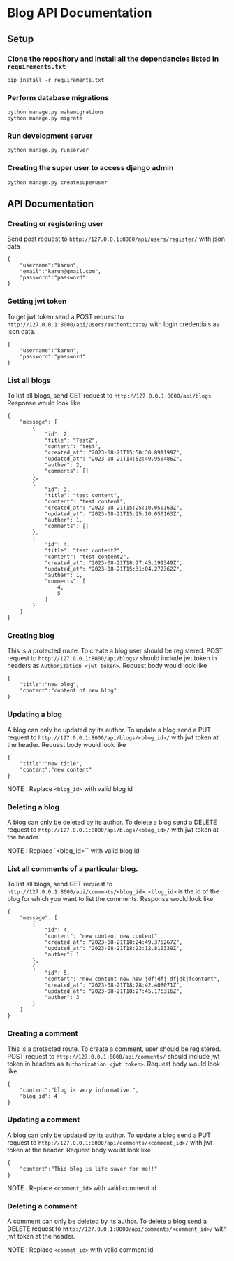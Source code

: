 # Blog API Documentation

## Setup

### Clone the repository and install all the dependancies listed in `requirements.txt`
```
pip install -r requirements.txt
```

### Perform database migrations
```
python manage.py makemigrations
python manage.py migrate
```
### Run development server
```
python manage.py runserver
```

### Creating the super user to access django admin
```
python manage.py createsuperuser
```

## API Documentation
### Creating or registering user
Send post request to `http://127.0.0.1:8000/api/users/register/` with json data
```
{
    "username":"karun",
    "email":"karun@gmail.com",
    "password":"password"
}
```
### Getting jwt token
To get jwt token send a POST request to `http://127.0.0.1:8000/api/users/authenticate/` with login credentials as json data.
```
{
    "username":"karun",
    "password":"password"
}
```
### List all blogs
To list all blogs, send GET request to `http://127.0.0.1:8000/api/blogs`. Response would look like
```
{
    "message": [
        {
            "id": 2,
            "title": "Test2",
            "content": "test",
            "created_at": "2023-08-21T15:50:30.891199Z",
            "updated_at": "2023-08-21T14:52:49.950486Z",
            "auther": 2,
            "comments": []
        },
        {
            "id": 3,
            "title": "test content",
            "content": "test content",
            "created_at": "2023-08-21T15:25:10.050163Z",
            "updated_at": "2023-08-21T15:25:10.050163Z",
            "auther": 1,
            "comments": []
        },
        {
            "id": 4,
            "title": "test content2",
            "content": "test content2",
            "created_at": "2023-08-21T18:27:45.191349Z",
            "updated_at": "2023-08-21T15:31:04.272362Z",
            "auther": 1,
            "comments": [
                4,
                5
            ]
        }
    ]
}
```
### Creating blog
This is a protected route. To create a blog user should be registered. POST request to `http://127.0.0.1:8000/api/blogs/` should include jwt token in headers as `Authorization <jwt token>`. Request body would look like 
```
{
    "title":"new blog",
    "content":"content of new blog"
}
```
### Updating a blog
A blog can only be updated by its author. To update a blog send a PUT request to `http://127.0.0.1:8000/api/blogs/<blog_id>/` with jwt token at the header. Request body would look like
```
{
    "title":"new title",
    "content":"new content"
}
``` 
NOTE : Replace `<blog_id>` with valid blog id

### Deleting a blog
A blog can only be deleted by its author. To delete a blog send a DELETE request to `http://127.0.0.1:8000/api/blogs/<blog_id>/` with jwt token at the header.

NOTE : Replace `<blog_id>`` with valid blog id


### List all comments of a particular blog.
To list all blogs, send GET request to `http://127.0.0.1:8000/api/comments/<blog_id>`.  `<blog_id>` is the id of the blog for which you want to list the comments. Response would look like
```
{
    "message": [
        {
            "id": 4,
            "content": "new content new content",
            "created_at": "2023-08-21T18:24:49.375267Z",
            "updated_at": "2023-08-21T18:23:12.810339Z",
            "auther": 1
        },
        {
            "id": 5,
            "content": "new content new new jdfjdfj dfjdkjfcontent",
            "created_at": "2023-08-21T18:28:42.408071Z",
            "updated_at": "2023-08-21T18:27:45.176316Z",
            "auther": 3
        }
    ]
}
```
### Creating a  comment
This is a protected route. To create a comment, user should be registered. POST request to `http://127.0.0.1:8000/api/comments/` should include jwt token in headers as `Authorization <jwt token>`. Request body would look like 
```
{
    "content":"blog is very informative.",
    "blog_id": 4
}
```
### Updating a comment
A blog can only be updated by its author. To update a blog send a PUT request to `http://127.0.0.1:8000/api/comments/<comment_id>/` with jwt token at the header. Request body would look like
```
{
    "content":"This blog is life saver for me!!"
}
``` 
NOTE : Replace `<comment_id>` with valid comment id

### Deleting a comment
A comment can only be deleted by its author. To delete a blog send a DELETE request to `http://127.0.0.1:8000/api/comments/<comment_id>/` with jwt token at the header.

NOTE : Replace `<commet_id>` with valid comment id